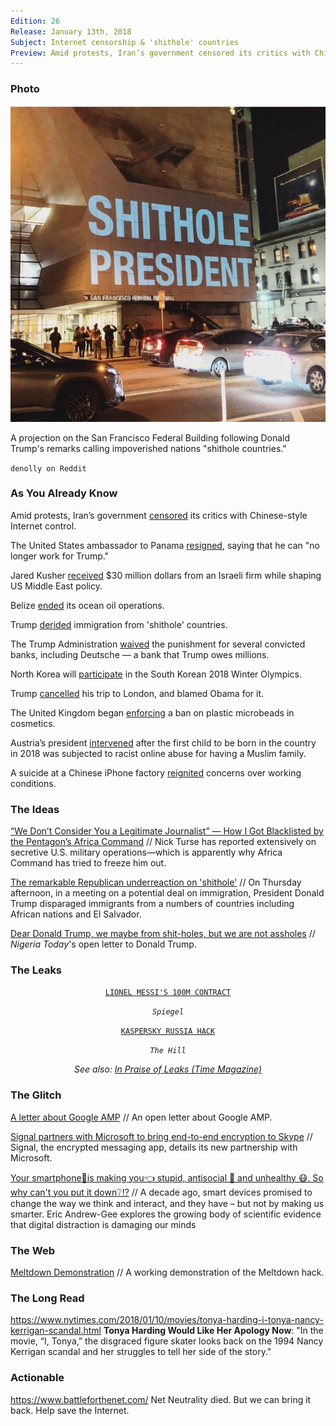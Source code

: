 ```yaml
---
Edition: 26
Release: January 13th, 2018
Subject: Internet censorship & 'shithole' countries
Preview: Amid protests, Iran’s government censored its critics with Chinese-style Internet control.
---
```


### Photo

![president.jpg](president.jpg)

A projection on the San Francisco Federal Building following Donald Trump's remarks calling impoverished nations "shithole countries."

`denolly on Reddit`

### As You Already Know
Amid protests, Iran’s government [censored](https://theintercept.com/2018/01/13/iran-protests-internet-censorship/) its critics with Chinese-style Internet control.

The United States ambassador to Panama [resigned](https://www.independent.co.uk/news/world/americas/us-ambassador-panama-resigns-donald-trump-john-feeley-not-work-president-a8156116.html), saying that he can "no longer work for Trump."

Jared Kusher [received](https://www.commondreams.org/news/2018/01/08/kushner-under-fire-receiving-30m-israeli-firm-while-shaping-middle-east-policy) $30 million dollars from an Israeli firm while shaping US Middle East policy.

Belize [ended](https://www.ecowatch.com/belize-offshore-drilling-wwf-2522728566.html) its ocean oil operations.

Trump [derided](https://www.washingtonpost.com/politics/trump-attacks-protections-for-immigrants-from-shithole-countries-in-oval-office-meeting/2018/01/11/bfc0725c-f711-11e7-91af-31ac729add94_story.html) immigration from 'shithole' countries.

The Trump Administration [waived](http://www.ibtimes.com/political-capital/trump-administration-waives-punishment-convicted-banks-including-deutsche-which) the punishment for several convicted banks, including Deutsche — a bank that Trump owes millions.

North Korea will [participate](https://www.ctvnews.ca/world/north-korea-taking-part-in-south-korean-olympics-after-talks-1.3751239) in the South Korean 2018 Winter Olympics.

Trump [cancelled](https://www.independent.co.uk/news/world/americas/us-politics/trump-trip-visit-cancelled-uk-britain-embassy-opening-latest-news-updates-a8154716.html) his trip to London, and blamed Obama for it.

The United Kingdom began [enforcing](https://www.theguardian.com/environment/2018/jan/09/plastic-microbeads-ban-enters-force-in-uk) a ban on plastic microbeads in cosmetics.

Austria’s president [intervened](http://www.telegraph.co.uk/news/2018/01/07/president-steps-islamophobic-abuse-austrias-new-year-baby/) after the first child to be born in the country in 2018 was subjected to racist online abuse for having a Muslim family.

A suicide at a Chinese iPhone factory [reignited](http://www.telegraph.co.uk/news/2018/01/07/suicide-chinese-iphone-factory-reignites-concern-working-conditions/) concerns over working conditions.



### The Ideas

[“We Don’t Consider You a Legitimate Journalist” — How I Got Blacklisted by the Pentagon’s Africa Command](https://theintercept.com/2018/01/13/we-dont-consider-you-a-legitimate-journalist-how-i-got-blacklisted-by-the-pentagons-africa-command/) // Nick Turse has reported extensively on secretive U.S. military operations—which is apparently why Africa Command has tried to freeze him out.

[The remarkable Republican underreaction on 'shithole'](http://www.cnn.com/2018/01/12/politics/shithole-comment-republican-reaction/index.html) // On Thursday afternoon, in a meeting on a potential deal on immigration, President Donald Trump disparaged immigrants from a numbers of countries including African nations and El Salvador.

[Dear Donald Trump, we maybe from shit-holes, but we are not assholes](http://www.nigeriatoday.ng/2018/01/dear-donald-trump-we-maybe-from-shit-holes-but-we-are-not-assholes/) // _Nigeria Today_'s open letter to Donald Trump.

### The Leaks

<center>

[`LIONEL MESSI'S 100M CONTRACT`](http://www.spiegel.de/international/world/football-leaks-lionel-messi-s-100-million-euro-contract-a-1187549.html)

*`Spiegel`*

[`KASPERSKY RUSSIA HACK`](https://finance.yahoo.com/news/experts-link-nsa-leaks-shadow-brokers-russia-kaspersky-144840962.html)

*`The Hill`*

_See also: [In Praise of Leaks (Time Magazine)](http://time.com/5098422/in-praise-of-leaks/)_

</center>

### The Glitch
[A letter about Google AMP](http://ampletter.org/) // An open letter about Google AMP.

[Signal partners with Microsoft to bring end-to-end encryption to Skype](https://signal.org/blog/skype-partnership/) // Signal, the encrypted messaging app, details its new partnership with Microsoft.

[Your smartphone📱is making you👈 stupid, antisocial 🙅 and unhealthy 😷. So why can't you put it down❔⁉️](https://www.theglobeandmail.com/technology/your-smartphone-is-making-you-stupid/article37511900/) // A decade ago, smart devices promised to change the way we think and interact, and they have – but not by making us smarter. Eric Andrew-Gee explores the growing body of scientific evidence that digital distraction is damaging our minds

### The Web

[Meltdown Demonstration](https://github.com/IAIK/meltdown/) // A working demonstration of the Meltdown hack.

### The Long Read
https://www.nytimes.com/2018/01/10/movies/tonya-harding-i-tonya-nancy-kerrigan-scandal.html **Tonya Harding Would Like Her Apology Now**: "In the movie, “I, Tonya,” the disgraced figure skater looks back on the 1994 Nancy Kerrigan scandal and her struggles to tell her side of the story."

### Actionable
https://www.battleforthenet.com/ Net Neutrality died. But we can bring it back. Help save the Internet.
